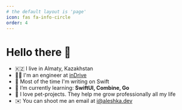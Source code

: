 ```yaml
---
# the default layout is 'page'
icon: fas fa-info-circle
order: 4
---
```


# Hello there 👋

- 🇰🇿 I live in Almaty, Kazakhstan
- 👨‍💻 I'm an engineer at [inDrive](https://indrive.com)
- 🍏 Most of the time I'm writing on Swift
- 🌱 I’m currently learning: __SwiftUI, Combine, Go__
- 🚀 I love pet-projects. They help me grow professionally all my life
- ✉️ You can shoot me an email at [i@aleshka.dev](mailto:i@aleshka.dev)
